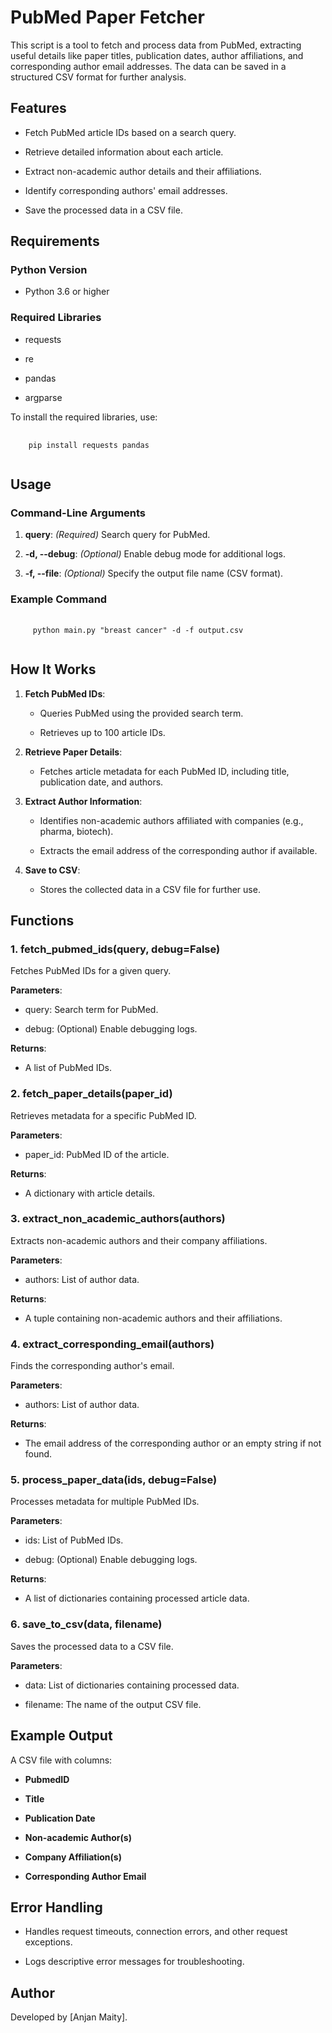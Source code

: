 PubMed Paper Fetcher
===================

This script is a tool to fetch and process data from PubMed, extracting useful details like paper titles, publication dates, author affiliations, and corresponding author email addresses. The data can be saved in a structured CSV format for further analysis.

Features
--------

*   Fetch PubMed article IDs based on a search query.
    
*   Retrieve detailed information about each article.
    
*   Extract non-academic author details and their affiliations.
    
*   Identify corresponding authors' email addresses.
    
*   Save the processed data in a CSV file.
    

Requirements
------------

### Python Version

*   Python 3.6 or higher
    

### Required Libraries

*   requests
    
*   re
    
*   pandas
    
*   argparse
    

To install the required libraries, use:

<pre>
  <code>
    pip install requests pandas
  </code>
</pre>
Usage
-----

### Command-Line Arguments

1.  **query**: _(Required)_ Search query for PubMed.
    
2.  **\-d, --debug**: _(Optional)_ Enable debug mode for additional logs.
    
3.  **\-f, --file**: _(Optional)_ Specify the output file name (CSV format).
    

### Example Command

<pre>
    <code>
     python main.py "breast cancer" -d -f output.csv 
    </code>
</pre>

How It Works
------------

1.  **Fetch PubMed IDs**:
    
    *   Queries PubMed using the provided search term.
        
    *   Retrieves up to 100 article IDs.
        
2.  **Retrieve Paper Details**:
    
    *   Fetches article metadata for each PubMed ID, including title, publication date, and authors.
        
3.  **Extract Author Information**:
    
    *   Identifies non-academic authors affiliated with companies (e.g., pharma, biotech).
        
    *   Extracts the email address of the corresponding author if available.
        
4.  **Save to CSV**:
    
    *   Stores the collected data in a CSV file for further use.
        

Functions
---------

### 1\. fetch\_pubmed\_ids(query, debug=False)

Fetches PubMed IDs for a given query.

**Parameters**:

*   query: Search term for PubMed.
    
*   debug: (Optional) Enable debugging logs.
    

**Returns**:

*   A list of PubMed IDs.
    

### 2\. fetch\_paper\_details(paper\_id)

Retrieves metadata for a specific PubMed ID.

**Parameters**:

*   paper\_id: PubMed ID of the article.
    

**Returns**:

*   A dictionary with article details.
    

### 3\. extract\_non\_academic\_authors(authors)

Extracts non-academic authors and their company affiliations.

**Parameters**:

*   authors: List of author data.
    

**Returns**:

*   A tuple containing non-academic authors and their affiliations.
    

### 4\. extract\_corresponding\_email(authors)

Finds the corresponding author's email.

**Parameters**:

*   authors: List of author data.
    

**Returns**:

*   The email address of the corresponding author or an empty string if not found.
    

### 5\. process\_paper\_data(ids, debug=False)

Processes metadata for multiple PubMed IDs.

**Parameters**:

*   ids: List of PubMed IDs.
    
*   debug: (Optional) Enable debugging logs.
    

**Returns**:

*   A list of dictionaries containing processed article data.
    

### 6\. save\_to\_csv(data, filename)

Saves the processed data to a CSV file.

**Parameters**:

*   data: List of dictionaries containing processed data.
    
*   filename: The name of the output CSV file.
    

Example Output
--------------

A CSV file with columns:

*   **PubmedID**
    
*   **Title**
    
*   **Publication Date**
    
*   **Non-academic Author(s)**
    
*   **Company Affiliation(s)**
    
*   **Corresponding Author Email**
    

Error Handling
--------------

*   Handles request timeouts, connection errors, and other request exceptions.
    
*   Logs descriptive error messages for troubleshooting.
    

Author
------

Developed by \[Anjan Maity\].
